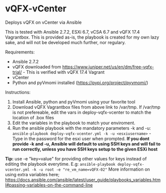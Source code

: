 # vQFX-vCenter
Deploys vQFX on vCenter via Ansible

This is tested with Ansible 2.7.2, ESXi 6.7, vCSA 6.7 and vQFX 17.4 Vagrantbox. This is provided as-is, the playbook is created for my own lazy sake, and will not be developed much further, nor regulary.

Requirements:

- Ansible 2.7.2
- vQFX downloaded from https://www.juniper.net/us/en/dm/free-vqfx-trial/ - This is verified with vQFX 17.4 Vagrant
- vCenter
- Python and pyVmomi installed (https://pypi.org/project/pyvmomi/)

Instructions:

1) Install Ansible, python and pyVmomi using your favorite tool
2) Download vQFX Vagrantbox files from above link to /var/tmp. If /var/tmp is not prefereable, edit the vars in deploy-vqfx-vcenter to match the location of .box files
3) Edit the variables in the playbook to match your enviroment.
4) Run the ansible playbook with the mandatory parameters -k and -u: `ansible-playbook deploy-vqfx-vcenter.yml -k -u <esxiusername>` - Type in the password for the esxi user when prompted. 
**If you dont provide -k and -u, Ansible will default to using SSH keys and will fail to run correctly, unless you have SSH keys setup to the given ESXi host**


**Tip:**
use -e "key=value" for providing other values for keys instead of editing the playbook everytime.
E.g: `ansible-playbook deploy-vqfx-vcenter.yml -k -u root -e "re_vm_name=vQFX-02"`
More information on using extra variables here;
https://docs.ansible.com/ansible/latest/user_guide/playbooks_variables.html#passing-variables-on-the-command-line
